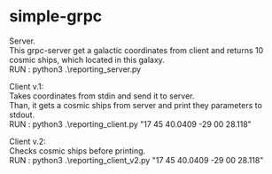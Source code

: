# simple-grpc

Server.  
This grpc-server get a galactic coordinates from client and returns 10 cosmic ships, which located  in this galaxy.  
RUN : python3 .\reporting_server.py

Client v.1:  
Takes coordinates from stdin and send it to server.  
Than, it gets a cosmic ships from server and print they parameters to stdout.  
RUN : python3 .\reporting_client.py "17 45 40.0409 -29 00 28.118"

Client v.2:   
Checks cosmic ships before printing.  
RUN : python3 .\reporting_client_v2.py "17 45 40.0409 -29 00 28.118"
